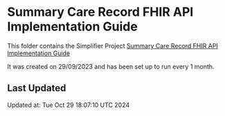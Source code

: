 # Summary Care Record FHIR API Implementation Guide
This folder contains the Simplifier Project [Summary Care Record FHIR API Implementation Guide](https://simplifier.net/summarycarerecord-pluscodedentry)

It was created on 29/09/2023 and has been set up to run every 1 month.

## Last Updated

Updated at: Tue Oct 29 18:07:10 UTC 2024
